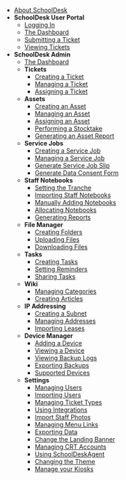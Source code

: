 - [About SchoolDesk](/about-schooldesk)
- **SchoolDesk User Portal**
  - [Logging In](/portal/logging-in)
  - [The Dashboard](/portal/the-dashboard)
  - [Submitting a Ticket](/portal/submitting-a-ticket)
  - [Viewing Tickets](/portal/viewing-tickets)
- **SchoolDesk Admin**
  - [The Dashboard](/admin/the-dashboard)
  - **Tickets**
      - [Creating a Ticket](/create-ticket)
      - [Managing a Ticket](/manage-ticket)
      - [Assigning a Ticket](/assign-ticket)
  - **Assets**
    - [Creating an Asset](/create-ticket)
    - [Managing an Asset](/manage-ticket)
    - [Assigning an Asset](/assign-ticket)  
    - [Performing a Stocktake](/assign-ticket)  
    - [Generating an Asset Report](/assign-ticket)
  - **Service Jobs**
    - [Creating a Service Job](/metadata-distribution)
    - [Managing a Service Job](/configuration)
    - [Generate Service Job Slip](/template)
    - [Generate Data Consent Form](/helpers)
  - **Staff Notebooks**
    - [Setting the Tranche](/metadata-distribution)
    - [Importing Staff Notebooks](/configuration)
    - [Manually Adding Notebooks](/template)
    - [Allocating Notebooks](/template)
    - [Generating Reports](/helpers)
  - **File Manager**
    - [Creating Folders](/metadata-distribution)
    - [Uploading Files](/configuration)
    - [Downloading Files](/template)
  - **Tasks**
    - [Creating Tasks](/metadata-distribution)
    - [Setting Reminders](/configuration)
    - [Sharing Tasks](/template)
  - **Wiki**
    - [Managing Categories](/metadata-distribution)
    - [Creating Articles](/configuration)
  - **IP Addressing**
    - [Creating a Subnet](/metadata-distribution)
    - [Managing Addresses](/configuration)
    - [Importing Leases](/configuration)
  - **Device Manager**
    - [Adding a Device](/metadata-distribution)
    - [Viewing a Device](/configuration)
    - [Viewing Backup Logs](/configuration)
    - [Exporting Backups](/configuration)
    - [Supported Devices](/configuration)
  - **Settings**
    - [Managing Users](/advance)
    - [Importing Users](/metadata-distribution)
    - [Managing Ticket Types](/configuration)
    - [Using Integrations](/configuration)
    - [Import Staff Photos](/configuration)
    - [Managing Menu Links](/configuration)
    - [Exporting Data](/configuration)
    - [Change the Landing Banner](/configuration)
    - [Managing CRT Accounts](/configuration)
    - [Using SchoolDeskAgent](/configuration)
    - [Changing the Theme](/theme)
    - [Manage your Kiosks](/kiosks)